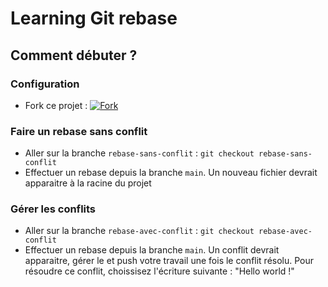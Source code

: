 # Learning Git rebase

## Comment débuter ?

### Configuration

- Fork ce projet : [![Fork](https://img.shields.io/badge/Fork-Code-blue.svg)](https://github.com/cprodhomme/learning-git-rebase/fork)

### Faire un rebase sans conflit
- Aller sur la branche `rebase-sans-conflit` : 
`git checkout rebase-sans-conflit`
- Effectuer un rebase depuis la branche `main`. Un nouveau fichier devrait apparaitre à la racine du projet

### Gérer les conflits
- Aller sur la branche `rebase-avec-conflit` :
`git checkout rebase-avec-conflit`
- Effectuer un rebase depuis la branche `main`. Un conflit devrait apparaitre, gérer le et push votre travail une fois le conflit résolu.
Pour résoudre ce conflit, choissisez l'écriture suivante : "Hello world !"
